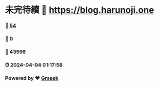 # 未完待續 :link: https://blog.harunoji.one 
### :page_facing_up: [54](https://blog.harunoji.one/tag.html) 
### :speech_balloon: 0 
### :hibiscus: 43596 
### :alarm_clock: 2024-04-04 01:17:58 
### Powered by :heart: [Gmeek](https://github.com/Meekdai/Gmeek)
